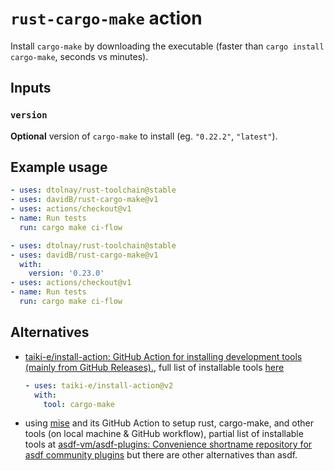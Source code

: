 # `rust-cargo-make` action

Install `cargo-make` by downloading the executable (faster than
`cargo install cargo-make`, seconds vs minutes).

## Inputs

### `version`

**Optional** version of `cargo-make` to install (eg. `"0.22.2"`, `"latest"`).

## Example usage

```yaml
- uses: dtolnay/rust-toolchain@stable
- uses: davidB/rust-cargo-make@v1
- uses: actions/checkout@v1
- name: Run tests
  run: cargo make ci-flow
```

```yaml
- uses: dtolnay/rust-toolchain@stable
- uses: davidB/rust-cargo-make@v1
  with:
    version: '0.23.0'
- uses: actions/checkout@v1
- name: Run tests
  run: cargo make ci-flow
```

## Alternatives

- [taiki-e/install-action: GitHub Action for installing development tools (mainly from GitHub Releases).](https://github.com/taiki-e/install-action), full list of installable tools [here](https://github.com/taiki-e/install-action/blob/main/TOOLS.md)

  ```yaml
  - uses: taiki-e/install-action@v2
    with:
      tool: cargo-make
  ```

- using [mise](https://mise.jdx.dev/) and its GitHub Action to setup rust, cargo-make, and other tools (on local machine & GitHub workflow), partial list of installable tools at [asdf-vm/asdf-plugins: Convenience shortname repository for asdf community plugins](https://github.com/asdf-vm/asdf-plugins) but there are other alternatives than asdf.
